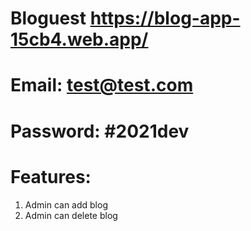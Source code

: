 # Bloguest https://blog-app-15cb4.web.app/

# Email: test@test.com
# Password: #2021dev

# Features:
1. Admin can add blog
2. Admin can delete blog